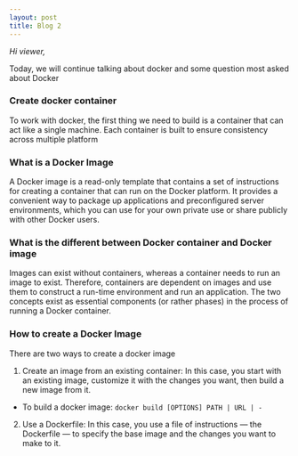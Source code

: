 ```yaml
---
layout: post
title: Blog 2
---
```


*Hi viewer,*

Today, we will continue talking about docker and some question most asked about Docker

### Create docker container

To work with docker, the first thing we need to build is a container that can act like a single machine. Each container is built to ensure consistency across multiple platform 

### What is a Docker Image

A Docker image is a read-only template that contains a set of instructions for creating a container that can run on the Docker platform. It provides a convenient way to package up applications and preconfigured server environments, which you can use for your own private use or share publicly with other Docker users.

### What is the different between Docker container and Docker image

Images can exist without containers, whereas a container needs to run an image to exist. Therefore, containers are dependent on images and use them to construct a run-time environment and run an application. The two concepts exist as essential components (or rather phases) in the process of running a Docker container.

### How to create a Docker Image

There are two ways to create a docker image

1. Create an image from an existing container: In this case, you start with an existing image, customize it with the changes you want, then build a new image from it.
 - To build a docker image: 
 ` docker build [OPTIONS] PATH | URL | - `
 
2. Use a Dockerfile: In this case, you use a file of instructions — the Dockerfile — to specify the base image and the changes you want to make to it.